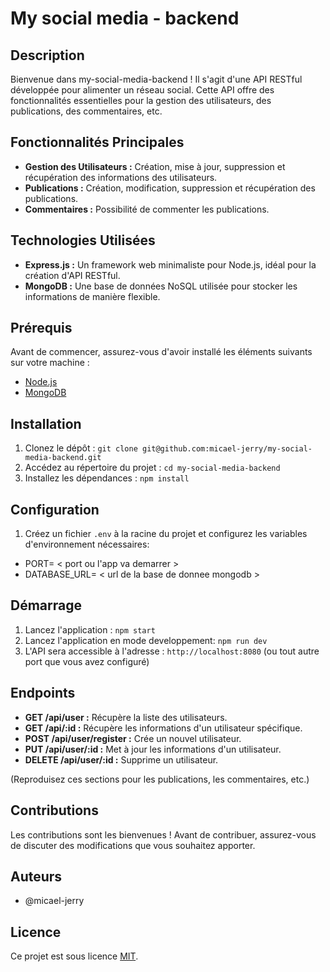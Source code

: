 # My social media - backend

## Description

Bienvenue dans my-social-media-backend ! Il s'agit d'une API RESTful développée pour alimenter un réseau social. Cette API offre des fonctionnalités essentielles pour la gestion des utilisateurs, des publications, des commentaires, etc.

## Fonctionnalités Principales

- **Gestion des Utilisateurs :** Création, mise à jour, suppression et récupération des informations des utilisateurs.
- **Publications :** Création, modification, suppression et récupération des publications.
- **Commentaires :** Possibilité de commenter les publications.

## Technologies Utilisées

- **Express.js :** Un framework web minimaliste pour Node.js, idéal pour la création d'API RESTful.
- **MongoDB :** Une base de données NoSQL utilisée pour stocker les informations de manière flexible.

## Prérequis

Avant de commencer, assurez-vous d'avoir installé les éléments suivants sur votre machine :

- [Node.js](https://nodejs.org/)
- [MongoDB](https://www.mongodb.com/)

## Installation

1. Clonez le dépôt : `git clone git@github.com:micael-jerry/my-social-media-backend.git`
2. Accédez au répertoire du projet : `cd my-social-media-backend`
3. Installez les dépendances : `npm install`

## Configuration

1. Créez un fichier `.env` à la racine du projet et configurez les variables d'environnement nécessaires:

- PORT= < port ou l'app va demarrer >
- DATABASE_URL= < url de la base de donnee mongodb >

## Démarrage

1. Lancez l'application : `npm start`
2. Lancez l'application en mode developpement: `npm run dev`
3. L'API sera accessible à l'adresse : `http://localhost:8080` (ou tout autre port que vous avez configuré)

## Endpoints

- **GET /api/user :** Récupère la liste des utilisateurs.
- **GET /api/:id :** Récupère les informations d'un utilisateur spécifique.
- **POST /api/user/register :** Crée un nouvel utilisateur.
- **PUT /api/user/:id :** Met à jour les informations d'un utilisateur.
- **DELETE /api/user/:id :** Supprime un utilisateur.

(Reproduisez ces sections pour les publications, les commentaires, etc.)

## Contributions

Les contributions sont les bienvenues ! Avant de contribuer, assurez-vous de discuter des modifications que vous souhaitez apporter.

## Auteurs

- @micael-jerry

## Licence

Ce projet est sous licence [MIT](LICENSE).
